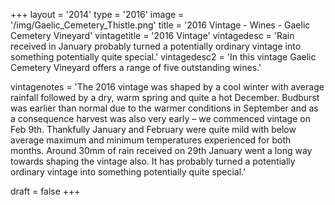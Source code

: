 +++
layout = '2014'
type = '2016'
image = '/img/Gaelic_Cemetery_Thistle.png'
title = '2016 Vintage - Wines - Gaelic Cemetery Vineyard'
vintagetitle = '2016 Vintage'
vintagedesc = 'Rain received in January probably turned a potentially ordinary vintage into something potentially quite special.'
vintagedesc2 = 'In this vintage Gaelic Cemetery Vineyard offers a range of five outstanding wines.'


vintagenotes = 'The 2016 vintage was shaped by a cool winter with average rainfall followed by a dry, warm spring and quite a hot December. Budburst was earlier than normal due to the warmer conditions in September and as a consequence harvest was also very early – we commenced vintage on Feb 9th. Thankfully January and February were quite mild with below average maximum and minimum temperatures experienced for both months. Around 30mm of rain received on 29th January went a long way towards shaping the vintage also. It has probably turned a potentially ordinary vintage into something potentially quite special.'

draft = false
+++